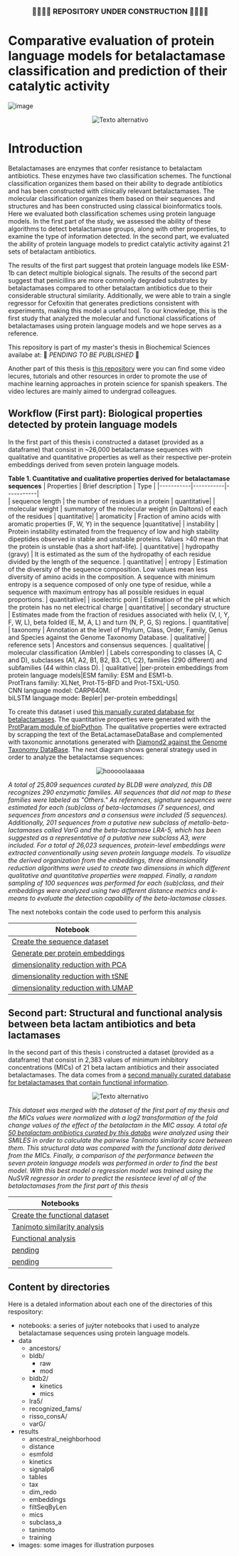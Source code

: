 ### <div align="center">  :construction::construction::construction::construction: REPOSITORY UNDER CONSTRUCTION :construction::construction::construction::construction: </div>

# Comparative evaluation of protein language models for betalactamase classification and prediction of their catalytic activity


![image](https://github.com/miangoar/protein_language_models_for_betalactamases_analysis/blob/main/images/ibt.png)
<p align="center">
  <img src="https://github.com/miangoar/protein_language_models_for_betalactamases_analysis/blob/main/images/blas.png" alt="Texto alternativo">
</p>

# Introduction 

Betalactamases are enzymes that confer resistance to betalactam antibiotics. These enzymes have two classification schemes. The functional classification organizes them based on their ability to degrade antibiotics and has been constructed with clinically relevant betalactamases. The molecular classification organizes them based on their sequences and structures and has been constructed using classical bioinformatics tools. Here we evaluated both classification schemes using protein language models. In the first part of the study, we assessed the ability of these algorithms to detect betalactamase groups, along with other properties, to examine the type of information detected. In the second part, we evaluated the ability of protein language models to predict catalytic activity against 21 sets of betalactam antibiotics.

The results of the first part suggest that protein language models like ESM-1b can detect multiple biological signals. The results of the second part suggest that penicillins are more commonly degraded substrates by betalactamases compared to other betalactam antibiotics due to their considerable structural similarity. Additionally, we were able to train a single regressor for Cefoxitin that generates predictions consistent with experiments, making this model a useful tool. To our knowledge, this is the first study that  analyzed the molecular and functional classifications of betalactamases using protein language models and we hope serves as a reference.

This repository is part of my master's thesis in Biochemical Sciences availabe at:  🚨 *PENDING TO BE PUBLISHED* 🚨

Another part of this thesis is [this repository](https://github.com/miangoar/ciencia-de-proteinas-basada-en-IA) were you can find some video lecures, tutorials and other resources in order to promote the use of machine learning approaches in protein science for spanish speakers. The video lectures are mainly aimed to undergrad colleagues. 


## Workflow (First part): Biological properties detected by protein language models   


In the first part of this thesis i constructed a dataset (provided as a dataframe) that consist in ~26,000 betalactamase sequences with qualitative and quantitative properties as well as their respective per-protein embeddings derived from seven protein language models. 

**Table 1. Cuantitative and cualitative properties derived for betalactamase sequences**
| Properties | Brief description | Type |
|-----------|-----------|-----------|  
| sequence length | the number of residues in a protein | quantitative|
| molecular weight | summatory of the molecular weight (in Daltons) of each of the residues | quantitative| 
| aromaticity | Fraction of amino acids with aromatic properties (F, W, Y) in the sequence |quantitative|
| instability | Protein instability estimated from the frequency of low and high stability dipeptides observed in stable and unstable proteins. Values >40 mean that the protein is unstable (has a short half-life). | quantitative|
| hydropathy (gravy) | It is estimated as the sum of the hydropathy of each residue divided by the length of the sequence. | quantitative|
| entropy | Estimation of the diversity of the sequence composition. Low values mean less diversity of amino acids in the composition. A sequence with minimum entropy is a sequence composed of only one type of residue, while a sequence with maximum entropy has all possible residues in equal proportions. | quantitative|
| isoelectric point | Estimation of the pH at which the protein has no net electrical charge | quantitative|
| secondary structure | Estimates made from the fraction of residues associated with helix (V, I, Y, F, W, L), beta folded (E, M, A, L) and turn (N, P, G, S) regions. | quantitative|
| taxonomy | Annotation at the level of Phylum, Class, Order, Family, Genus and Species against the Genome Taxonomy Database. | qualitative|
| reference sets | Ancestors and consensus sequences. | qualitative|
| molecular classification (Ambler) | Labels corresponding to classes (A, C and D), subclasses (A1, A2, B1, B2, B3. C1, C2), families (290 different) and subfamilies (44 within class D). | qualitative|
|per-protein embeddings from protein language models|ESM familiy: ESM and ESM1-b. <br> ProtTrans familiy: XLNet, Prot-T5-BFD and Prot-T5XL-U50. <br> CNN language model: CARP640M. <br> biLSTM language mode: Bepler| per-protein embeddings|

To create this dataset i used [this manually curated database for betalactamases](https://pubmed.ncbi.nlm.nih.gov/28719998/). The quantitative properties were generated with the [ProtParam module of bioPython](https://biopython.org/docs/1.76/api/Bio.SeqUtils.ProtParam.html). The qualitative properties were extracted by scrapping the text of the BetaLactamaseDataBase and complemented with taxonomic annotations generated with [Diamond2 against the Genome Taxonomy DataBase](https://github.com/hbckleikamp/GTDB2DIAMOND). The next diagram shows general strategy used in order to analyze the betalactamse sequences:  


<p align="center">
  <img src="https://github.com/miangoar/protein_language_models_for_betalactamases_analysis/blob/main/images/pipe1.png" alt="hooooolaaaaa">
</p>

*A total of 25,809 sequences curated by BLDB were analyzed, this DB recognizes 290 enzymatic families. All sequences that did not map to these families were labeled as "Others." As references, signature sequences were estimated for each (sub)class of beta-lactamases (7 sequences), and sequences from ancestors and a consensus were included (5 sequences). Additionally, 201 sequences from a putative new subclass of metallo-beta-lactamases called VarG and the beta-lactamase LRA-5, which has been suggested as a representative of a putative new subclass A3, were included. For a total of 26,023 sequences, protein-level embeddings were extracted conventionally using seven protein language models. To visualize the derived organization from the embeddings, three dimensionality reduction algorithms were used to create two dimensions in which different qualitative and quantitative properties were mapped. Finally, a random sampling of 100 sequences was performed for each (sub)class, and their embeddings were analyzed using two different distance metrics and k-means to evaluate the detection capability of the beta-lactamase classes.*

The next noteboks contain the code used to perform this analysis

| Notebook |
|-----------|
| [Create the sequence dataset](https://github.com/miangoar/protein_language_models_for_betalactamases_analysis/blob/main/notebooks/01_Create_sequence_dataset.ipynb) |
| [Generate per protein embeddings](https://github.com/miangoar/protein_language_models_for_betalactamases_analysis/blob/main/notebooks/02_Generate_embeddings_from_protein_language_models.ipynb) |
| [dimensionality reduction with PCA](https://github.com/miangoar/protein_language_models_for_betalactamases_analysis/blob/main/notebooks/03_DimRedu_PCA.ipynb) | 
| [dimensionality reduction with tSNE](https://github.com/miangoar/protein_language_models_for_betalactamases_analysis/blob/main/notebooks/04_DimRedu_tSNE.ipynb) | 
| [dimensionality reduction with UMAP](https://github.com/miangoar/protein_language_models_for_betalactamases_analysis/blob/main/notebooks/05_DimRedu_UMAP_and_panels.ipynb) | 

## Second part: Structural and functional analysis between beta lactam antibiotics and beta lactamases   

In the second part of this thesis i constructed a dataset (provided as a dataframe) that consist in 2,383 values of minimum inhibitory concentrations (MICs) of 21 beta lactam antibiotics and their associated betalactamases. The data comes from a  [second manually curated database for betalactamases that contain functional information](https://www.ncbi.nlm.nih.gov/pmc/articles/PMC6496087/). 

<p align="center">
  <img src="https://github.com/miangoar/protein_language_models_for_betalactamases_analysis/blob/main/images/pipe2.png" alt="Texto alternativo">
</p>

*This dataset was merged with the dataset of the first part of my thesis and the MICs values were normalized with a log2 transformation of the fold change values of the effect of the betalactam in the MIC assay. A total ofe [50 betalactam antibiotics curated by this databs](https://pubmed.ncbi.nlm.nih.gov/25475113/) were analyzed using their SMILES in order to calculate the pairwise Tanimoto similarity score between them. This structural data was compared with the functional data derived from the MICs. Finally, a comparison of the performance between the seven protein language models was performed in order to find the best model. With this best model a regression model was trained using the NuSVR regressor in order to predict the resisntece level of all of the betalactamases from the first part of this thesis*

| Notebooks |
|-----------|
| [Create the functional dataset](https://github.com/miangoar/protein_language_models_for_betalactamases_analysis/blob/main/notebooks/06_Create_functional_datasets.ipynb) |
| [Tanimoto similarity analysis](https://github.com/miangoar/protein_language_models_for_betalactamases_analysis/blob/main/notebooks/07_SMILES_analysis_Tanimoto.ipynb) | 
| [Functional analysis](https://github.com/miangoar/protein_language_models_for_betalactamases_analysis/blob/main/notebooks/08_Functional_datasets_analysis.ipynb) | 
| [pending](https://github.com/miangoar/protein_language_models_for_betalactamases_analysis/blob/main/notebooks/) | 
| [pending ](https://github.com/miangoar/protein_language_models_for_betalactamases_analysis/blob/main/notebooks/) | 


## Content by directories   

Here is a detaled information about each one of the directories of this respository:
* notebooks: a series of juýter notebooks that i used to analyze betalactamase sequences using protein language models.
* data
  - ancestors/
  - bldb/
    - raw
    - mod 
  - bldb2/
    - kinetics
    - mics 
  - lra5/
  - recognized_fams/
  - risso_consA/
  - varG/
* results
  - ancestral_neighborhood
  - distance
  - esmfold
  - kinetics
  - signalp6
  - tables
  - tax
  - dim_redo
  - embeddings
  - filtSeqByLen
  - mics
  - subclass_a
  - tanimoto
  - training
* images: some images for illustration purposes

